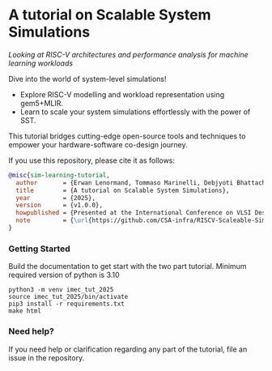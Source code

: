 # A tutorial on Scalable System Simulations
*Looking at RISC-V architectures and performance analysis for machine learning workloads*

Dive into the world of system-level simulations!
- Explore RISC-V modelling and workload representation using gem5+MLIR.
- Learn to scale your system simulations effortlessly with the power of SST.

This tutorial bridges cutting-edge open-source tools and techniques to empower your hardware-software co-design journey.

If you use this repository, please cite it as follows:

```bibtex
@misc{sim-learning-tutorial,
  author       = {Erwan Lenormand, Tommaso Marinelli, Debjyoti Bhattacharjee},
  title        = {A tutorial on Scalable System Simulations},
  year         = {2025},
  version      = {v1.0.0},
  howpublished = {Presented at the International Conference on VLSI Design 2025},
  note         = {\url{https://github.com/CSA-infra/RISCV-Scaleable-Simulation-tutorial/}  Accessed: 2025-01-02}
}
```

### Getting Started
Build the documentation to get start with the two part tutorial. Minimum required version of python is 3.10
```
python3 -m venv imec_tut_2025
source imec_tut_2025/bin/activate
pip3 install -r requirements.txt
make html
```

### Need help?
If you need help or clarification regarding any part of the tutorial, file an issue in the repository.